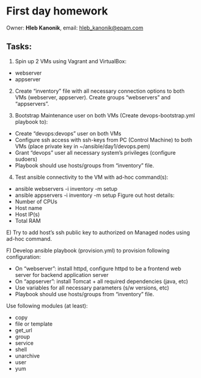 First day homework
==================
Owner: **Hleb Kanonik**, email: <hleb_kanonik@epam.com>


Tasks:
------
1. Spin up 2 VMs using Vagrant and VirtualBox:
- webserver
- appserver

2. Create “inventory” file with all necessary connection options to both VMs (webserver, appserver). Create groups “webservers” and “appservers”. 

3. Bootstrap Maintenance user on both VMs (Create devops-bootstrap.yml playbook to):
- Create “devops:devops” user on both VMs
- Configure ssh access with ssh-keys from PC (Control Machine) to both VMs (place private key in ~/ansible/day1/devops.pem)
- Grant “devops” user all necessary system’s privileges (configure sudoers)
- Playbook should use hosts/groups from “inventory” file.

4. Test ansible connectivity to the VM with ad-hoc command(s): 
- ansible webservers -i inventory -m setup
- ansible appservers -i inventory -m setup
Figure out host details:
- Number of CPUs
- Host name
- Host IP(s)
- Total RAM

E) Try to add host’s ssh public key to authorized on Managed nodes using ad-hoc command.

F) Develop ansible playbook (provision.yml) to provision following configuration:
- On “webserver”: install httpd, configure httpd to be a frontend web server for backend application server
- On “appserver”: install Tomcat + all required dependencies (java, etc)
- Use variables for all necessary parameters (s/w versions, etc)
- Playbook should use hosts/groups from “inventory” file.


Use following modules (at least):
- copy
- file or template
- get_url
- group
- service
- shell
- unarchive
- user
- yum

